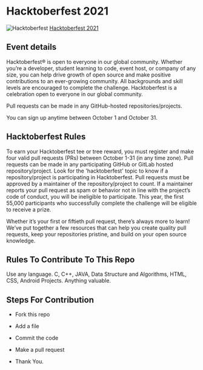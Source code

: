 # Hacktoberfest 2021
![Hacktoberfest](https://hacktoberfest.digitalocean.com/_nuxt/img/logo-hacktoberfest-full.f42e3b1.svg)
[Hacktoberfest 2021](https://hacktoberfest.digitalocean.com/)

## Event details
Hacktoberfest® is open to everyone in our global community. Whether you’re a developer, student learning to code, event host, or company of any size, you can help drive growth of open source and make positive contributions to an ever-growing community. All backgrounds and skill levels are encouraged to complete the challenge.
Hacktoberfest is a celebration open to everyone in our global community.

Pull requests can be made in any GitHub-hosted repositories/projects.

You can sign up anytime between October 1 and October 31.

## Hacktoberfest Rules 
To earn your Hacktoberfest tee or tree reward, you must register and make four valid pull requests (PRs) between October 1-31 (in any time zone). Pull requests can be made in any participating GitHub or GitLab hosted repository/project. Look for the 'hacktoberfest' topic to know if a repository/project is participating in Hacktoberfest. Pull requests must be approved by a maintainer of the repository/project to count. If a maintainer reports your pull request as spam or behavior not in line with the project’s code of conduct, you will be ineligible to participate. This year, the first 55,000 participants who successfully complete the challenge will be eligible to receive a prize.

Whether it’s your first or fiftieth pull request, there’s always more to learn! We’ve put together a few resources that can help you create quality pull requests, keep your repositories pristine, and build on your open source knowledge. 

## Rules To Contribute To This Repo 
Use any language. C, C++, JAVA, Data Structure and Algorithms, HTML, CSS, Android Projects. Anything valuable. 

## Steps For Contribution

- Fork this repo

- Add a file

- Commit the code

- Make a pull request 

- Thank You.
